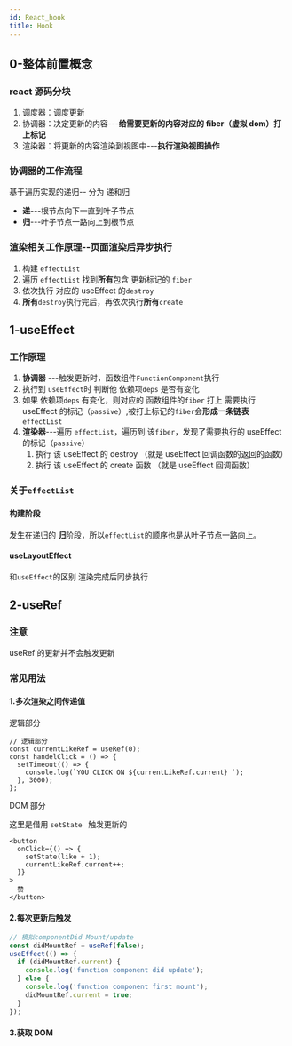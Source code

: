 ```yaml
---
id: React_hook
title: Hook
---
```


## 0-整体前置概念

### react 源码分块

1. 调度器：调度更新
2. 协调器：决定更新的内容---**给需要更新的内容对应的 fiber（虚拟 dom）打上标记**
3. 渲染器：将更新的内容渲染到视图中---**执行渲染视图操作**

### 协调器的工作流程

基于遍历实现的递归-- 分为 递和归

- **递**---根节点向下一直到叶子节点
- **归**---叶子节点一路向上到根节点

### 渲染相关工作原理--页面渲染后异步执行

1. 构建 `effectList`
2. 遍历 `effectList` 找到**所有**包含 更新标记的 `fiber`
3. 依次执行 对应的 useEffect 的`destroy`
4. **所有**`destroy`执行完后，再依次执行**所有**`create`

## 1-useEffect

### 工作原理

1. **协调器** ---触发更新时，函数组件`FunctionComponent`执行
2. 执行到 `useEffect`时 判断他 依赖项`deps` 是否有变化
3. 如果 依赖项`deps` 有变化，则对应的 函数组件的`fiber` 打上 需要执行 useEffect 的标记（`passive`）,被打上标记的`fiber`会**形成一条链表** `effectList`
4. **渲染器**---遍历 `effectList`，遍历到 该`fiber`，发现了需要执行的 useEffect 的标记（`passive`）
   1. 执行 该 useEffect 的 destroy （就是 useEffect 回调函数的返回的函数）
   2. 执行 该 useEffect 的 create 函数 （就是 useEffect 回调函数）

### 关于`effectList`

#### 构建阶段

发生在递归的 **归**阶段，所以`effectList`的顺序也是从叶子节点一路向上。

#### useLayoutEffect

和`useEffect`的区别 渲染完成后同步执行

## 2-useRef

### 注意

useRef 的更新并不会触发更新

### 常见用法

#### 1.多次渲染之间传递值

逻辑部分

```tsx
// 逻辑部分
const currentLikeRef = useRef(0);
const handelClick = () => {
  setTimeout(() => {
    console.log(`YOU CLICK ON ${currentLikeRef.current} `);
  }, 3000);
};
```

DOM 部分

这里是借用 `setState ` 触发更新的

```tsx
<button
  onClick={() => {
    setState(like + 1);
    currentLikeRef.current++;
  }}
>
  赞
</button>
```

#### 2.每次更新后触发

```ts
// 模拟componentDid Mount/update
const didMountRef = useRef(false);
useEffect(() => {
  if (didMountRef.current) {
    console.log('function component did update');
  } else {
    console.log('function component first mount');
    didMountRef.current = true;
  }
});
```

#### 3.获取 DOM
